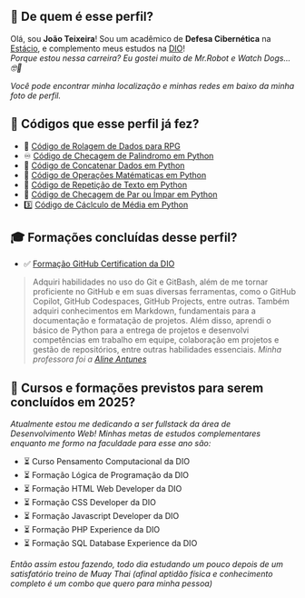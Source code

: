 ## 💭 De quem é esse perfil?

Olá, sou **João Teixeira**! Sou um acadêmico de **Defesa Cibernética** na [Estácio](estácio.br), e complemento meus estudos na [DIO](https://www.dio.me/)!  
_Porque estou nessa carreira? Eu gostei muito de Mr.Robot e Watch Dogs... 🤓🤫_

*Você pode encontrar minha localização e minhas redes em baixo da minha foto de perfil.*

## 📜 Códigos que esse perfil já fez?

- 🎲 [Código de Rolagem de Dados para RPG](https://github.com/joaocvteixeira/tormenta-20/blob/main/dados.py)
- ♾️ [Código de Checagem de Palindromo em Python](https://github.com/joaocvteixeira/copilotando-python/blob/main/codigos_python_copilotados/check_palindromo.py)
- 🤝 [Código de Concatenar Dados em Python](https://github.com/joaocvteixeira/copilotando-python/blob/main/codigos_python_copilotados/concat_dados.py)
- 🧮 [Código de Operações Matématicas em Python](https://github.com/joaocvteixeira/copilotando-python/blob/main/codigos_python_copilotados/ope_mat.py)
- 🔄 [Código de Repetição de Texto em Python](https://github.com/joaocvteixeira/copilotando-python/blob/main/codigos_python_copilotados/repet_txt.py)
- 🔢 [Código de Checagem de Par ou Ímpar em Python](https://github.com/joaocvteixeira/copilotando-python/blob/main/codigos_python_copilotados/par_impar.py)
- 3️⃣ [Código de Cáclculo de Média em Python](https://github.com/joaocvteixeira/copilotando-python/blob/main/codigos_python_copilotados/media_tres.py)

## 🎓 Formações concluídas desse perfil?

- ✅ [Formação GitHub Certification da DIO](https://hermes.dio.me/certificates/BKONMZIO.pdf)
> Adquiri habilidades no uso do Git e GitBash, além de me tornar proficiente no GitHub e em suas diversas ferramentas, como o GitHub Copilot, GitHub Codespaces, GitHub Projects, entre outras. Também adquiri conhecimentos em Markdown, fundamentais para a documentação e formatação de projetos. Além disso, aprendi o básico de Python para a entrega de projetos e desenvolvi competências em trabalho em equipe, colaboração em projetos e gestão de repositórios, entre outras habilidades essenciais. _Minha professora foi a [Aline Antunes](https://github.com/alinealien)_

## 📅 Cursos e formações previstos para serem concluídos em 2025?

_Atualmente estou me dedicando a ser fullstack da área de Desenvolvimento Web! Minhas metas de estudos complementares enquanto me formo na faculdade para esse ano são:_

- ⏳ Curso Pensamento Computacional da DIO
- ⏳ Formação Lógica de Programação da DIO
- ⏳ Formação HTML Web Developer da DIO
- ⏳ Formação CSS Developer da DIO
- ⏳ Formação Javascript Developer da DIO
- ⏳ Formação PHP Experience da DIO
- ⏳ Formação SQL Database Experience da DIO

_Então assim estou fazendo, todo dia estudando um pouco depois de um satisfatório treino de Muay Thai (afinal aptidão física e conhecimento completo é um combo que quero para minha pessoa)_
